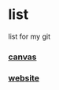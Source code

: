 # list
list for my git

### <a href='../../../canvas' >canvas</a>
### <a href='../../../website' >website</a>
